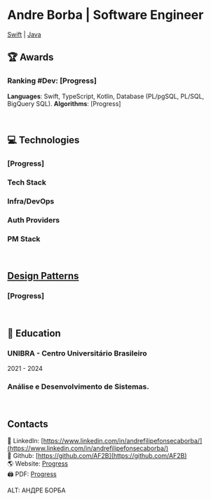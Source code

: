 # Andre Borba | Software Engineer
[Swift](https://roadmap.sh/ios) | [Java](https://roadmap.sh/java)
</br>


## 🏆 Awards
### Ranking #Dev: [Progress]

**Languages**: Swift, TypeScript, Kotlin, Database (PL/pgSQL, PL/SQL, BigQuery SQL).
**Algorithms**: [Progress]

</br>

<div style="page-break-after: always;"></div>

## 💻 Technologies
### [Progress]
### Tech Stack
### Infra/DevOps
### Auth Providers
### PM Stack

<div style="page-break-after: always;"></div>

</br>

## [Design Patterns]()
### [Progress]

</br>

## 🏫 Education
### UNIBRA - Centro Universitário Brasileiro
2021 - 2024
### Análise e Desenvolvimento de Sistemas.

</br>

## Contacts
👋 LinkedIn: [https://www.linkedin.com/in/andrefilipefonsecaborba/](https://www.linkedin.com/in/andrefilipefonsecaborba/) </br>
👋 Github: [https://github.com/AF2B](https://github.com/AF2B) </br>
🌎 Website: [Progress]() </br>
🖨️ PDF: [Progress]() </br>

ALT: АНДРЕ БОРБА
